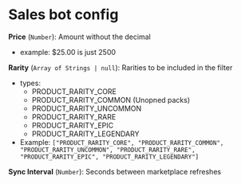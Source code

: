 # Sales bot config

**Price** (`Number`): Amount without the decimal
  - example: $25.00 is just 2500

**Rarity** (`Array of Strings | null`): Rarities to be included in the filter
  - types:
    - PRODUCT_RARITY_CORE 
    - PRODUCT_RARITY_COMMON (Unopned packs)
    - PRODUCT_RARITY_UNCOMMON
    - PRODUCT_RARITY_RARE
    - PRODUCT_RARITY_EPIC
    - PRODUCT_RARITY_LEGENDARY
   - Example: `["PRODUCT_RARITY_CORE", "PRODUCT_RARITY_COMMON", "PRODUCT_RARITY_UNCOMMON", "PRODUCT_RARITY_RARE", "PRODUCT_RARITY_EPIC", "PRODUCT_RARITY_LEGENDARY"]`

**Sync Interval** (`Number`): Seconds between marketplace refreshes
